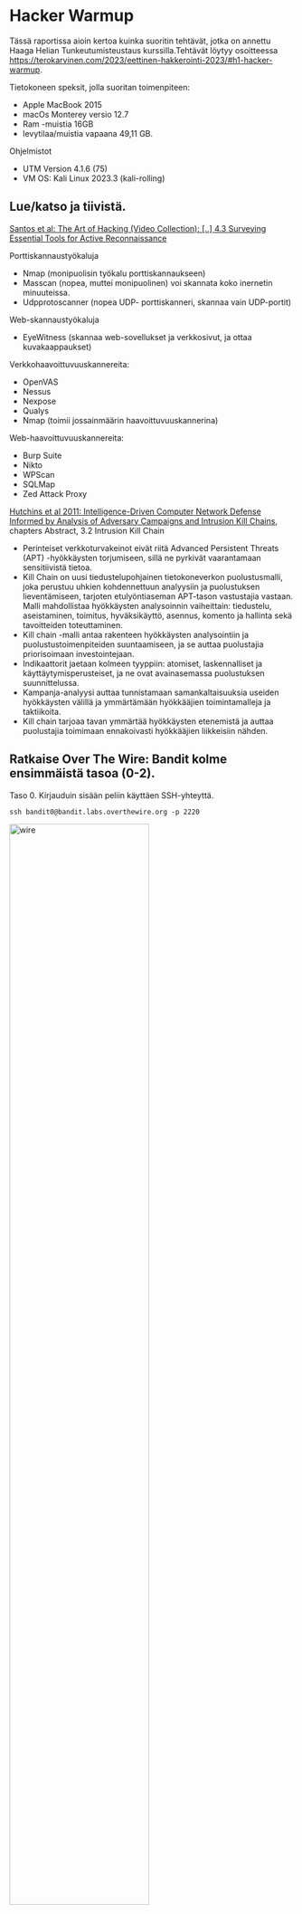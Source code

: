 # Hacker Warmup

Tässä raportissa aioin kertoa kuinka suoritin tehtävät, jotka on annettu Haaga Helian Tunkeutumisteustaus kurssilla.Tehtävät löytyy osoitteessa https://terokarvinen.com/2023/eettinen-hakkerointi-2023/#h1-hacker-warmup.

Tietokoneen speksit, jolla suoritan toimenpiteen:
- Apple MacBook 2015
- macOs Monterey versio 12.7
- Ram -muistia 16GB
- levytilaa/muistia vapaana 49,11 GB.

Ohjelmistot
- UTM Version 4.1.6 (75)
- VM OS: Kali Linux 2023.3 (kali-rolling)

## Lue/katso ja tiivistä.

[Santos et al: The Art of Hacking (Video Collection): [..] 4.3 Surveying Essential Tools for Active Reconnaissance](https://learning.oreilly.com/videos/the-art-of/9780135767849/9780135767849-SPTT_04_00/)

Porttiskannaustyökaluja
- Nmap (monipuolisin työkalu porttiskannaukseen)
- Masscan (nopea, muttei monipuolinen) voi skannata koko inernetin minuuteissa.
- Udpprotoscanner (nopea UDP- porttiskanneri, skannaa vain UDP-portit)

Web-skannaustyökaluja
- EyeWitness (skannaa web-sovellukset ja verkkosivut, ja ottaa kuvakaappaukset)

Verkkohaavoittuvuuskannereita:
- OpenVAS
- Nessus
- Nexpose
- Qualys
- Nmap (toimii jossainmäärin haavoittuvuuskannerina)

Web-haavoittuvuuskannereita:
- Burp Suite
- Nikto
- WPScan
- SQLMap
- Zed Attack Proxy

  
[Hutchins et al 2011: Intelligence-Driven Computer Network Defense Informed by Analysis of Adversary Campaigns and Intrusion Kill Chains](https://lockheedmartin.com/content/dam/lockheed-martin/rms/documents/cyber/LM-White-Paper-Intel-Driven-Defense.pdf), chapters Abstract, 3.2 Intrusion Kill Chain

- Perinteiset verkkoturvakeinot eivät riitä Advanced Persistent Threats (APT) -hyökkäysten torjumiseen, sillä ne pyrkivät vaarantamaan sensitiivistä tietoa.
- Kill Chain on uusi tiedustelupohjainen tietokoneverkon puolustusmalli, joka perustuu uhkien kohdennettuun analyysiin ja puolustuksen lieventämiseen, tarjoten etulyöntiaseman APT-tason vastustajia vastaan. Malli mahdollistaa hyökkäysten analysoinnin vaiheittain: tiedustelu, aseistaminen, toimitus, hyväksikäyttö, asennus, komento ja hallinta sekä tavoitteiden toteuttaminen.
- Kill chain -malli antaa rakenteen hyökkäysten analysointiin ja puolustustoimenpiteiden suuntaamiseen, ja se auttaa puolustajia priorisoimaan investointejaan.
- Indikaattorit jaetaan kolmeen tyyppiin: atomiset, laskennalliset ja käyttäytymisperusteiset, ja ne ovat avainasemassa puolustuksen suunnittelussa.
- Kampanja-analyysi auttaa tunnistamaan samankaltaisuuksia useiden hyökkäysten välillä ja ymmärtämään hyökkääjien toimintamalleja ja taktiikoita.
- Kill chain tarjoaa tavan ymmärtää hyökkäysten etenemistä ja auttaa puolustajia toimimaan ennakoivasti hyökkääjien liikkeisiin nähden.



## Ratkaise Over The Wire: Bandit kolme ensimmäistä tasoa (0-2).

Taso 0. Kirjauduin sisään peliin käyttäen SSH-yhteyttä.

    ssh bandit0@bandit.labs.overthewire.org -p 2220

<img src="/images/taso0.png" alt="wire" title="wire" width="70%" height="70%">

Taso 1. Löysin salasanan tiedostosta "readme", käyttämällä komentoja <code> ls </code> ja <code> cat readme </code>.

<img src="/images/taso1.png" alt="wire" title="wire" width="70%" height="70%">

Kirjauduin sisään toiselle käyttäjälle "bandit1" ja käytin äsken saamaani salasanaa.

    ssh bandit1@bandit.labs.overthewire.org -p 2220   

<img src="/images/taso2.png" alt="wire" title="wire" width="70%" height="70%">

Taso 2. Salasana löytyy tiedostosta "-". Avasin tiedoston.

    cat ./-

<img src="/images/taso3.png" alt="wire" title="wire" width="70%" height="70%">

Tehtävässä käytin apuna sivustoa https://stackoverflow.com/questions/42187323/how-to-open-a-dashed-filename-using-terminal.

## Ratkaise Challenge.fi:stä yksi tehtävä

Valitsin sivulta https://2021.challenge.fi/challenges tehtävän OSINT:GEOINT1, koska se vaikutti mielenkiintoiselta. Sain kuvan ja vihjeet "Land of clogs & tulips" ja "Near Centraal Station". Minusta kuvan maisema muistutti Alankomaita ja Alankomaissa puukengät ja tulppaanit ovat perinteisiä symboleita ja Amsterdamin päärautatieasema on Centraal Station.

<img src="/images/geoint.png" alt="wire" title="wire" width="70%" height="70%">
 
Laitoin kuvan Googlen käänteiseen kuvahakuun, mikä ehdotti minulle kuvia Amsterdamista. Seuraavaksi tätytyy selvittää, mikä katu on kyseessä. Kuvasta huomasin, että kadulla on hotellin kyltti "Hotel CC", joten Googletin hotellin. Google antoi hotellin sijainniksi "Warmoesstraat 42, 1012 JE Amsterdam", joten kokeilin kadun nimeä tehtävään ja vastaus oli oikea.

<img src="/images/hotelcc.png" alt="wire" title="wire" width="70%" height="70%">

## c) Ratkaise PortSwigger Labs: Lab: SQL injection vulnerability in WHERE clause allowing retrieval of hidden data

Tehtävä löytyy sivulta https://portswigger.net/web-security/sql-injection/lab-retrieve-hidden-data. Tehtävän tarkoituksena on saada selville verkkokaupan julkaisematomia tuotteita, jotka eivät kuuluisi olla saatavilla. Tarkoitus on tehdä SQL-injektio käyttämällä URL-syöttöä. 

Verkkosivu ennen hyökkäystä:

<img src="/images/shop1.png" alt="wire" title="wire" width="70%" height="70%">

Verkkosivu hyökkäyksen jälkeen:

<img src="/images/shop2.png" alt="wire" title="wire" width="70%" height="70%">

Lisäsin URL:in loppun <code> '+OR+1=1-- </code>. Tämä suoritti SQL-kyselyn <code>SELECT * FROM products WHERE category = 'Gifts' OR 1=1--' AND released = 1</code>, joka paljastaa julkaisemattomat tuotteet, sillä kysely palauttaa kaikki kohteet, joissa joko kategoria on "Gifts" tai 1 on yhtä suuri kuin 1. Koska 1=1 on aina tosi, kysely palauttaa kaikki kohteet.

käytin tehtävässä apuna: https://portswigger.net/web-security/sql-injection#sql-injection-examples.

## d) Asenna Linux virtuaalikoneeseen.

Minulla on jo ennestään asennetuna Kali Linux 2023.3 (kali-rolling) virtuaalikone. Asennustiedosto on ladattu sivustolta https://www.kali.org/. Virtuaalikone on asennettu UTM-virtualisointiohjelmistoon.

Speksit:
````
PRETTY_NAME="Kali GNU/Linux Rolling"
NAME="Kali GNU/Linux"
VERSION_ID="2023.3"
VERSION="2023.3"
VERSION_CODENAME=kali-rolling
ID=kali
ID_LIKE=debian
HOME_URL="https://www.kali.org/"
SUPPORT_URL="https://forums.kali.org/"
BUG_REPORT_URL="https://bugs.kali.org/"
ANSI_COLOR="1;31"
````

<img src="/images/kali.png" alt="wire" title="wire" width="70%" height="70%">

## e) Porttiskannaa 1000 tavallisinta tcp-porttia omasta koneestasi (localhost). Analysoi tulokset.
Ensiksi katkaisin yhteyden virtuaalikoneestani internetiin varmuuden vuoksi, jotta en vahingossa skannaisi muiden laitteita tai verkkoja. Tarkistin sen pingaamalla googlen nimipalvelinta <code> ping google.com </code> ja myös selaimesta, että verkkoon ei saada yhteyttä. Seuraavaksi skannaan portit 1-1000.

    sudo nmap -p 1-1000 localhost
    

- <code> sudo </code>ajetaan komento pääkäyttäjänä
- <code> nmap </code>ajetaan käyttäen työkalua nmap
- <code> -p 1-1000 </code> skannataan portit 1-1000
- <code> local host </code> skannataan portit omalta koneelta

<img src="/images/nmap1000.png" alt="wire" title="wire" width="70%" height="70%">

Nmapin raportista nähdään esimerkiksi:
- Versio: Skannauksessa käytetty Nmap-versio on 7.94
- Aloitusaika: Skannaus aloitettiin 27. lokakuuta 2023 kello 16:57 paikallista aikaa (EEST)
- DNS-varoitus: Nmap ei pystynyt määrittämään DNS-palvelimia automaattisesti ja käänteinen DNS-tarkistus on pois käytöstä
- Kohde: Skannaus suoritettiin localhost-osoitteeseen 127.0.0.1
- Hostin tila: Localhost (127.0.0.1) on ylhäällä ja vastaa noin 0.0000050 sekunnin viiveellä
- Muut osoitteet: Muita osoitteita localhostille (::1) ei skannattu
- Porttitila: Kaikki 1000 skannattua porttia localhostilla ovat "ignored states" -tilassa, mikä tarkoittaa, että Nmap ei voinut määrittää porttien tilaa ja ei niitä siksi näytä
- Yhteenveto: Skannaus suoritettiin yhdelle IP-osoitteelle (localhost) ja yksi hosti havaittiin olevan aktiivinen. Skannaus kesti 0.11 sekuntia

## f) Porttiskannaa kaikki koneesi (localhost) tcp-portit. Analysoi tulokset. (Edellisissä kohdissa mainittuja analyyseja ei tarvitse toistaa, voit vain viitata niihin ja keskittyä eroihin).

Seuraavaksi skannasin kaikki portit koneeltani.

    sudo nmap -p- localhost

<img src="/images/nmapf.png" alt="wire" title="wire" width="70%" height="70%">

Raportti on lekein sama kuin aikaisemmin. Kuitenkin nähdään, että portteja on skannattu yhteensä 65535 ja skannaus kesti hieman pidempään (yhteensä 1.13 sekuntia).

## g) Tee laaja porttiskanaus (nmap -A) omalle koneellesi (localhost), kaikki portit. Selitä, mitä -A tekee. Analysoi tulokset. (Edellisissä kohdissa mainittuja analyyseja ei tarvitse toistaa, voit vain viitata niihin ja keskittyä eroihin.).

<img src="/images/nmapg.png" alt="wire" title="wire" width="70%" height="70%">

Tulokset olivat taas amanlaisia kuin aikaisemmin 1000 porttia skannatessa. Skannaus kesti yhteensä 2.22 sekuntia. Uusia huomioita:

- Liian monta sormenjälkeä: Nmap ei pystynyt antamaan tarkkoja tietoja käyttöjärjestelmästä, koska liian moni käyttöjärjestelmä vastasi havaittuja ominaisuuksia
- Verkon etäisyys: Skannaus suoritettiin omalta koneeltani (localhost), joten etäisyys verkon kautta oli 0 hyppyä
- Käyttöjärjestelmä- ja palvelutunnistus: Skannauksessa suoritettiin käyttöjärjestelmä- ja palvelutunnistus, mikä tarkoittaa, että Nmap yritti tunnistaa käyttöjärjestelmän ja palvelut, jotka kuuntelevat avoimia portteja.

## h) Asenna ja käynnistä jokin palvelin (apache, ssh...) koneellesi. Vertaile, miten porttiskannauksen tulos eroaa.

Asensin Apache-palvelimen.

    sudo apt install apache2

Sen jälkeen suoriti porttiskannin kaikkille porteille koneellani.

    sudo nmap -p- loclhost

<img src="/images/nmaph.png" alt="wire" title="wire" width="70%" height="70%">

Raportista nähdään, että portti 80 on auki HTTP-palvelimelle.

## i) Kokeile ja esittele jokin avointen lähteiden tiedusteluun sopiva weppisivu tai työkalu.

Kokeilin työkalua nimeltä Sherlock (https://github.com/sherlock-project/sherlock). Sherlock on Python-pohjainen OSINT-työkalu, joka on suunniteltu etsimään käyttäjätilejä ja muita online-tunnisteita eri sosiaalisen median ja verkkopalveluiden alustoilta. Käyttäjänimen syöttämällä työkalu etsii eri alustoilta (GitHub, Instagram, Twitter jne.) samannimistä käyttäjää. Sherlockin toiminnallisuus perustuu hakukoneiden ja verkkopalveluiden rajapintoihin sekä avoimiin tietolähteisiin. Se ei vaadi kirjautumista mihinkään palveluun, eikä se ylitä palveluiden antamia hakurajoituksia.

Katsoin asennusohjeet GitHubista (https://github.com/sherlock-project/sherlock) ja etenin niiden mukaan. Kokeilin hakemalla itseäni, käyttäen käyttäjänimeä juhotuovinen, joka minull aon käytössä muutamalla alustalla.

    pyhton3 sherlock juhotuovinen

<img src="/images/sherlock.png" alt="wire" title="wire" width="70%" height="70%">

Kuvasta blurrasin pois haut, jotka mahdollisesti olivat jonkun toisen, tai en tunnistanut niitä omaksi. Tuloksesta näemme, että Sherlock löysin minun käyttäjän esim. GitHubista, Replitistä, Twitteristä ja freecodecamp.com:sta.

Huomioita: kokeiltuani työkalua, huomasin, että työkalu mahdollisesti "mainostaa" tiettyjä sivustoja, eikä haku ole tarkka. Kokeiltuani hakuun useita käyttäjänimiäni, huomasin, että Sherlock tarjoaa samoja sivustoja, jossa ei olisi kyseistä käyttäjää olemassa, eikä näytä profiilia vaan menee sivuston etusivulle. Työkalua käyttäessä täytyy myös pitää mielessä, että jollakin toisella henkilöllä voi olla käytössä käyttämäsi käyttäjänimi ja voi näyttää siis muidenkin henkilöiden profiileja kuin omasi tai sen käyttäjän, jota olet etsimässä.

## j) Vapaaehtoinen: Tee lisää harjoituksia alustoilta, joihin tässä on tutustuttu

Tein challenge.fi vuoden 2021 tehtävät OSINT-alueelta. Tehtävät olivat mielenkiintoisia ja tietoa täytyi hakea internetin syövereistä. Vinkit auttoivat myös, jos ei meinannut tietoa löytyä. Tehtävissä, jossa täytyi tunnistaa sijainti tai esine kuvan avulla, käytin google käänteistä kuvahakua, joka osoittautui erittäin hyväksi työkaluksi näissä tehtävissä.

<img src="/images/challenge.png" alt="wire" title="wire" width="70%" height="70%">

## Lähteet


Karvinen, Tero: Oppitunnit 2023-10-23, Tunkeutumistestaus, h1-Hacker Warmup (https://terokarvinen.com/2023/eettinen-hakkerointi-2023/#h1-hacker-warmup)

ChatGPT, https://chat.openai.com

https://2021.challenge.fi/challenges

https://portswigger.net/web-security/sql-injection#sql-injection-examples

https://www.kali.org/






